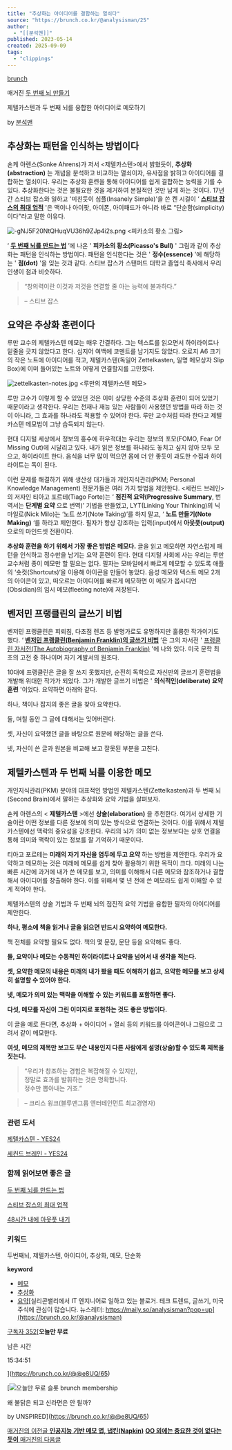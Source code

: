 ```yaml
---
title: "추상화는 아이디어를 결합하는 열쇠다"
source: "https://brunch.co.kr/@analysisman/25"
author:
  - "[[분석맨]]"
published: 2023-05-14
created: 2025-09-09
tags:
  - "clippings"
---
```

[brunch](https://brunch.co.kr/)

매거진 [두 번째 뇌 만들기](https://brunch.co.kr/magazine/secondbrain)

제텔카스텐과 두 번째 뇌를 융합한 아이디어로 메모하기

by [분석맨](https://brunch.co.kr/@analysisman)

## 추상화는 패턴을 인식하는 방법이다

숀케 아렌스(Sonke Ahrens)가 저서 <제텔카스텐>에서 밝혔듯이, **추상화(abstraction)** 는 개념을 분석하고 비교하는 열쇠이자, 유사점을 밝히고 아이디어를 결합하는 열쇠이다. 우리는 추상화 훈련을 통해 아이디어를 쉽게 결합하는 능력을 기를 수 있다. 추상화한다는 것은 불필요한 것을 제거하여 본질적인 것만 남게 하는 것이다. 17년간 스티브 잡스와 일하고 '미친듯이 심플(Insanely Simple)'을 쓴 켄 시걸이 ‘ [**스티브 잡스의 최대 업적**](https://brunch.co.kr/@analysisman/3) '은 맥이나 아이팟, 아이폰, 아이패드가 아니라 바로 “단순함(simplicity)이다"라고 말한 이유다.

  

![-gNJ5F20NtQHuqVU36h9ZJp4i2s.png](https://img1.daumcdn.net/thumb/R1280x0.fpng/?fname=http://t1.daumcdn.net/brunch/service/user/11Iq/image/24AA1YF5bH9naLAoFeF3Xn-GwfY.png) <피카소의 황소 그림>

  

‘ [**두 번째 뇌를 만드는 법**](https://brunch.co.kr/@analysisman/11) ’에 나온 ' **피카소의 황소(Picasso's Bull)** ' 그림과 같이 추상화는 패턴을 인식하는 방법이다. 패턴을 인식한다는 것은 ' **정수(essence)** '에 해당하는 ' **점(dot)** '을 잊는 것과 같다. 스티브 잡스가 스탠퍼드 대학교 졸업식 축사에서 우리 인생이 점과 비슷하다.  

  

> “창의력이란 이것과 저것을 연결할 줄 아는 능력에 불과하다.”

> – 스티브 잡스

  

  

## 요약은 추상화 훈련이다

루만 교수의 제텔카스텐 메모는 매우 간결하다. 그는 텍스트를 읽으면서 하이라이트나 밑줄을 긋지 않았다고 한다. 심지어 여백에 코멘트를 남기지도 않았다. 오로지 A6 크기의 작은 노트에 아이디어를 적고, 제텔카스텐(독일어 Zettelkasten, 일명 메모상자 Slip Box)에 이미 들어있는 노트와 어떻게 연결할지를 고민했다.

  

![zettelkasten-notes.jpg](https://img1.daumcdn.net/thumb/R1280x0.fjpg/?fname=http://t1.daumcdn.net/brunch/service/user/11Iq/image/rPaMt9d7ycGMUrM4INajwvIRRyE.jpg) <루만의 제텔카스텐 메모>

  

루만 교수가 이렇게 할 수 있었던 것은 이미 상당한 수준의 추상화 훈련이 되어 있었기 때문이라고 생각한다. 우리는 천재나 재능 있는 사람들이 사용했던 방법을 따라 하는 것이 아니라, 그 효과를 하나라도 적용할 수 있어야 한다. 루만 교수처럼 따라 한다고 제텔카스텐 메모법이 그냥 습득되지 않는다.  

  

현대 디지털 세상에서 정보의 홍수에 허우적대는 우리는 정보의 포모(FOMO, Fear Of Missing Out)에 시달리고 있다. 내가 읽은 정보를 하나라도 놓치고 싶지 않아 모두 모으고, 하이라이트 한다. 음식을 너무 많이 먹으면 몸에 더 안 좋듯이 과도한 수집과 하이라이트는 독이 된다.

  

이런 문제를 해결하기 위해 생산성 대가들과 개인지식관리(PKM; Personal Knowledge Management) 전문가들은 여러 가지 방법을 제안한다. <세컨드 브레인>의 저자인 티아고 포르테(Tiago Forte)는 ‘ **점진적 요약(Progressive Summary**, 번역서는 **단계별 요약** 으로 번역)’ 기법을 만들었고, LYT(Linking Your Thinking)의 닉 마일로(Nick Milo)는 ‘노트 쓰기(Note Taking)’를 하지 말고, ‘ **노트 만들기(Note Making)** ‘를 하라고 제안한다. 필자가 항상 강조하는 입력(input)에서 **아웃풋(output)** 으로의 마인드셋 전환이다.

  

**추상화 훈련을 하기 위해서 가장 좋은 방법은 메모다.** 글을 읽고 메모하면 자연스럽게 패턴을 인식하고 정수만을 남기는 요약 훈련이 된다. 현대 디지털 사회에 사는 우리는 루만 교수처럼 종이 메모만 할 필요는 없다. 필자는 모바일에서 빠르게 메모할 수 있도록 애플의 ‘숏컷(Shortcuts)‘을 이용해 아이콘을 만들어 놓았다. 음성 메모와 텍스트 메모 2개의 아이콘이 있고, 떠오르는 아이디어를 빠르게 메모하면 이 메모가 옵시디언(Obsidian)의 임시 메모(fleeting note)에 저장된다.

  

  

## 벤저민 프랭클린의 글쓰기 비법

벤저민 프랭클린은 피뢰침, 다초점 렌즈 등 발명가로도 유명하지만 훌륭한 작가이기도 했다. ‘ [**벤저민 프랭클린(Benjamin Franklin)의 글쓰기 비법**](https://kr.analysisman.com/2020/04/benjaminfranklin-writing.html) ’은 그의 자서전 ' [프랭클린 자서전(The Autobiography of Benjamin Franklin)](http://www.yes24.com/Product/Goods/17883047?scode=032&OzSrank=9) '에 나와 있다. 미국 문학 최초의 고전 중 하나이며 자기 계발서의 원조다.

  

10대에 프랭클린은 글을 잘 쓰지 못했지만, 순전히 독학으로 자신만의 글쓰기 훈련법을 개발해 위대한 작가가 되었다. 그가 개발한 글쓰기 비법은 ' **의식적인(deliberate) 요약 훈련** '이었다. 요약하면 아래와 같다.

  

하나, 책이나 잡지의 좋은 글을 찾아 요약한다.

둘, 며칠 동안 그 글에 대해서는 잊어버린다.

셋, 자신이 요약했던 글을 바탕으로 원문에 해당하는 글을 쓴다.

넷, 자신이 쓴 글과 원본을 비교해 보고 잘못된 부분을 고친다.

  

  

## 제텔카스텐과 두 번째 뇌를 이용한 메모

개인지식관리(PKM) 분야의 대표적인 방법인 제텔카스텐(Zettelkasten)과 두 번째 뇌(Second Brain)에서 말하는 추상화와 요약 기법을 살펴보자.

  

숀케 아렌스의 < **제텔카스텐** \>에선 **상술(elaboration)** 을 추천한다. 여기서 상세한 기술이란 어떤 정보를 다른 정보에 의미 있는 방식으로 연결하는 것이다. 이를 위해서 제텔카스텐에선 맥락의 중요성을 강조한다. 우리의 뇌가 의미 없는 정보보다는 상호 연결을 통해 의미와 맥락이 있는 정보를 잘 기억하기 때문이다.

  

티아고 포르테는 **미래의 자기 자신을 염두에 두고 요약** 하는 방법을 제안한다. 우리가 요약하고 메모하는 것은 미래에 메모를 쉽게 찾아 활용하기 위한 목적이 크다. 미래의 나는 빠른 시간에 과거에 내가 쓴 메모를 보고, 의미를 이해해서 다른 메모와 참조하거나 결합해서 아이디어를 창출해야 한다. 이를 위해서 몇 년 전에 쓴 메모라도 쉽게 이해할 수 있게 적어야 한다.

  

제텔카스텐의 상술 기법과 두 번째 뇌의 점진적 요약 기법을 융합한 필자의 아이디어를 제안한다.

**하나, 평소에 책을 읽거나 글을 읽으면 반드시 요약하여 메모한다.**

책 전체를 요약할 필요도 없다. 책의 몇 문장, 문단 등을 요약해도 좋다.

**둘, 요약이나 메모는 수동적인 하이라이트나 요약을 넘어서 내 생각을 적는다.**

**셋, 요약한 메모의 내용은 미래의 내가 봤을 때도 이해하기 쉽고, 요약한 메모를 보고 상세히 설명할 수 있어야 한다.**

**넷, 메모가 의미 있는 맥락을 이해할 수 있는 키워드를 포함하면 좋다.**

**다섯, 메모를 자신이 그린 이미지로 표현하는 것도 좋은 방법이다.**

이 글을 예로 든다면, 추상화 + 아이디어 + 열쇠 등의 키워드를 아이콘이나 그림으로 그려서 같이 메모한다.

**여섯, 메모의 제목만 보고도 무슨 내용인지 다른 사람에게 설명(상술)할 수 있도록 제목을 짓는다.**

  

  

> “우리가 창조하는 경험은 복잡해질 수 있지만,  
> 정말로 효과를 발휘하는 것은 명확합니다.  
> 정수만 뽑아내는 거죠.”  

> – 크리스 윙크(블루맨그룹 엔터테인먼트 최고경영자)

  

  

  

### 관련 도서

[제텔카스텐 - YES24](http://www.yes24.com/Product/Goods/99475214)

[세컨드 브레인 - YES24](http://www.yes24.com/Product/Goods/117715543)

  

  

### 함께 읽어보면 좋은 글

[두 번째 뇌를 만드는 법](https://brunch.co.kr/@analysisman/11)

[스티브 잡스의 최대 업적](https://brunch.co.kr/@analysisman/3)

[48시간 내에 아웃풋 내기](https://brunch.co.kr/@analysisman/22)

  

  

### 키워드

두번째뇌, 제텔카스텐, 아이디어, 추상화, 메모, 단순화

**keyword**
- [메모](https://brunch.co.kr/keyword/%EB%A9%94%EB%AA%A8)
- [추상화](https://brunch.co.kr/keyword/%EC%B6%94%EC%83%81%ED%99%94)
- [요약](https://brunch.co.kr/keyword/%EC%9A%94%EC%95%BD)[실리콘밸리에서 IT 엔지니어로 일하고 있는 블로거. 테크 트렌드, 글쓰기, 미국 주식에 관심이 많습니다. 뉴스레터: https://maily.so/analysisman?pop=up](https://brunch.co.kr/@analysisman)

[구독자 352](https://brunch.co.kr/@analysisman)[**오늘만 무료**

남은 시간

15:34:51

](https://brunch.co.kr/@@e8UQ/65)

 [![오늘만 무료 슬롯](https://img1.daumcdn.net/thumb/C720x360.fjpg/?fname=http://t1.daumcdn.net/brunch/service/user/e8UQ/image/rKaZgxxfgUCtsejbH0BHmXX_Fqg.JPG) brunch membership

왜 불닭은 되고 신라면은 안 될까?

by UNSPIRED](https://brunch.co.kr/@@e8UQ/65)

[매거진의 이전글 **인공지능 기반 메모 앱, 냅킨(Napkin)**](https://brunch.co.kr/@analysisman/24) [**OO 외에는 중요한 것이 없다는 듯이** 매거진의 다음글](https://brunch.co.kr/@analysisman/28)